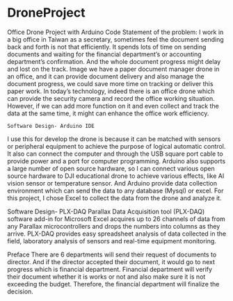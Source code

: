 # DroneProject
Office Drone Project with Arduino Code
 Statement of the problem:
I work in a big office in Taiwan as a secretary, sometimes feel the document sending back and forth is not that efficiently. It spends lots of time on sending documents and waiting for the financial department’s or accounting department’s confirmation. And the whole document progress might delay and lost on the track.
Image we have a paper document manager drone in an office, and it can provide document delivery and also manage the document progress, we could save more time on tracking or deliver this paper work. In today’s technology, indeed there is an office drone which can provide the security camera and record the office working situation. However, if we can add more function on it and even collect and track the data at the same time, it might can enhance the office work efficiency.

	Software Design- Arduino IDE
I use this for develop the drone is because it can be matched with sensors or peripheral equipment to achieve the purpose of logical automatic control. It also can connect the computer and through the USB square port cable to provide power and a port for computer programming. Arduino also supports a large number of open source hardware, so I can connect various open source hardware to DJI educational drone to achieve various effects, like AI vision sensor or temperature sensor. And Arduino provide data collection environment which can send the data to any database (Mysql) or excel. For this project, I chose Excel to collect the data from the drone and analyze it. 

Software Design- PLX-DAQ 
Parallax Data Acquisition tool (PLX-DAQ) software add-in for Microsoft Excel acquires up to 26 channels of data from any Parallax microcontrollers and drops the numbers into columns as they arrive. PLX-DAQ provides easy spreadsheet analysis of data collected in the field, laboratory analysis of sensors and real-time equipment monitoring.


Preface
There are 6 departments will send their request of documents to director. And if the director accepted their document, it would go to next progress which is financial department.
Financial department will verify their document whether it is works or not and also make sure it is not exceeding the budget. Therefore, the financial department will finalize the decision.




